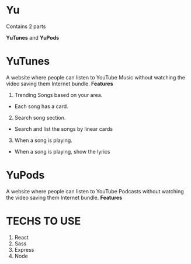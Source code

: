 # Yu
<p>Contains 2 parts</p>
<p> <b>YuTunes</b> and  <b>YuPods</b> </p>
<h1>YuTunes</h1>
A website where people can listen to YouTube Music without watching the video saving them Internet bundle.
<b>Features</b>

1. Trending Songs based on your area.
<ul>
<li>Each song has a card.</li>

</ul>

2. Search song section.
<ul>
<li>Search and list the songs by linear cards</li>

</ul>

3. When a song is playing.
<ul>
<li>When a song is playing, show the lyrics</li>

</ul>

<h1> YuPods</h1>
A website where people can listen to YouTube Podcasts without watching the video saving them Internet bundle.
<b>Features</b>

<h1>TECHS TO USE</h1>

1. React
2. Sass
3. Express
4. Node